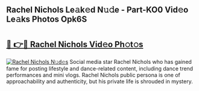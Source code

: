 ## Rachel Nichols Le𝚊k𝚎d N𝚞𝚍e - Part-KO0 Vid𝚎o Le𝚊ks Photos Opk6S

# <h2><a href="http://fbeg7si.evod.top/?m=Rachel+Nichols">🔗 👉🔴 Rachel Nichols Vid𝚎o Ph𝚘t𝚘s</a></h2>

[![Rachel Nichols N𝚞d𝚎s](https://i.imgur.com/8V9OHl7.gif)](http://fbeg7si.evod.top/?m=Rachel+Nichols)
Social media star Rachel Nichols who has gained fame for posting lifestyle and dance-related content, including dance trend performances and mini vlogs. Rachel Nichols public persona is one of approachability and authenticity, but his private life is shrouded in mystery. 
